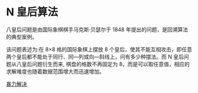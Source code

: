 # N 皇后算法

八皇后问题是由国际象棋棋手马克斯·贝瑟尔于 1848 年提出的问题，是回溯算法的典型案例。

该问题表述为:在 8×8 格的国际象棋上摆放 8 个皇后，使其不能互相攻击，即任意两个皇后都不能处于同行、同—列或向—斜线上，问有多少种摆法。而 N 皇后问题从八皇后问题衍生而来,
棋盘的格数不再固定为 8，而是可以取任意值，相应的求解难度也随着数据范围增大而迅速增加。

[暴力解决](violent.go)